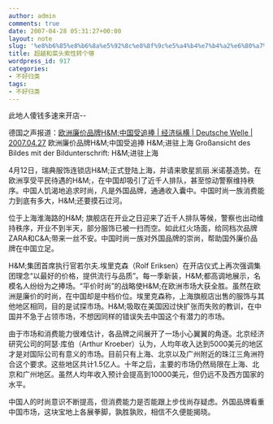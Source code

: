 ```yaml
---
author: admin
comments: true
date: 2007-04-28 05:31:27+00:00
layout: note
slug: '%e8%b6%85%e8%b6%8a%e5%92%8c%e8%8f%9c%e5%a4%b4%e7%b4%a2%e6%80%a7%e8%bd%ac%e4%b8%aa%e5%a4%9f'
title: 超越和菜头索性转个够
wordpress_id: 917
categories:
- 不好归类
tags:
- 不好归类
---
```


此地人傻钱多速来开店--

德国之声报道：[欧洲廉价品牌H&M;中国受追捧 | 经济纵横 | Deutsche Welle | 2007.04.27](http://www.dw-world.de/dw/article/0,2144,2460348,00.html)
欧洲廉价品牌H&M;中国受追捧
H&M;进驻上海
Großansicht des Bildes mit der Bildunterschrift:  H&M;进驻上海
 
4月12日，瑞典服饰连锁店H&M;正式登陆上海，并请来歌星凯丽.米诺基造势。在欧洲享受平民待遇的H&M;，在中国却吸引了近千人排队，甚至惊动警察维持秩序。中国人饥渴地追求时尚，凡是外国品牌，通通收入囊中。中国时尚一族消费能力到底有多大，H&M;还要摸石过河。

位于上海淮海路的H&M; 旗舰店在开业之日迎来了近千人排队等候，警察也出动维持秩序，开业不到半天，部分服饰已被一扫而空。如此红火场面，给同档次品牌ZARA和C&A;带来一丝不安。中国时尚一族对外国品牌的崇尚，帮助国外廉价品牌在中国立足。

H&M;集团首席执行官若尔夫.埃里克森（Rolf Eriksen）在开店仪式上再次强调集团理念“以最好的价格，提供流行与品质”。每一季新装，H&M;都高调地展示，名模名人纷纷为之捧场。“平价时尚”的战略使H&M;在欧洲市场大获全胜。虽然在欧洲是廉价的时尚，在中国却是中档价位。埃里克森称，上海旗舰店出售的服饰与其他地区相同，目的是试探市场。H&M;吸取在美国因过快扩张而失败的教训，在中国并不急于占领市场，不想因同样的错误失去中国这个有潜力的市场。

由于市场和消费能力很难估计，各品牌之间展开了一场小心翼翼的角逐。北京经济研究公司的阿瑟·库伯（Arthur Kroeber）认为，人均年收入达到5000美元的地区才是对国际公司有意义的市场。目前只有上海、北京以及广州附近的珠江三角洲符合这个要求。这些地区共计1.5亿人。十年之后，主要的市场仍然局限在上海、北京和广州地区。虽然人均年收入预计会提高到10000美元，但仍远不及西方国家的水平。

中国人的时尚意识不断提高，但消费能力是否能跟上步伐尚存疑虑。外国品牌看重中国市场，这块宝地上各展拳脚，孰胜孰败，相信不久便能揭晓。
